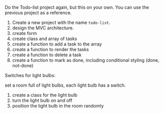 Do the Todo-list project again, but this on your own. You can use the previous project as a reference. 
1. Create a new project with the name `todo-list`.
2. design the MVC architecture.
3. create form
4. create class and array of tasks
5. create a function to add a task to the array
6. create a function to render the tasks
7. create a function to delete a task
8. create a function to mark as done, including conditional styling (done, not-done)

Switches for light bulbs:

set a room full of light bulbs, each light bulb has a switch.
1. create a class for the light bulb
2. turn the light bulb on and off
3. position the light bulb in the room randomly

